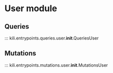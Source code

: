 # User module

## Queries
::: kili.entrypoints.queries.user.__init__.QueriesUser
## Mutations
::: kili.entrypoints.mutations.user.__init__.MutationsUser
